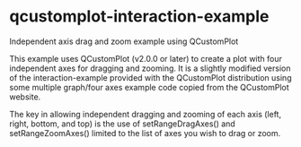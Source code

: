 # qcustomplot-interaction-example
Independent axis drag and zoom example using QCustomPlot

This example uses QCustomPlot (v2.0.0 or later) to create a plot with four independent axes for dragging and zooming. It is a slightly modified version of the interaction-example provided with the QCustomPlot distribution using some multiple graph/four axes example code copied from the QCustomPlot website.

The key in allowing independent dragging and zooming of each axis (left, right, bottom, and top) is the use of setRangeDragAxes() and setRangeZoomAxes() limited to the list of axes you wish to drag or zoom.

